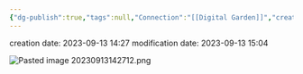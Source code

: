 ```yaml
---
{"dg-publish":true,"tags":null,"Connection":"[[Digital Garden]]","creation date":"2023-09-13 14:27","last edited":"2023-09-13 14:47","permalink":"/garden/1-mvp/evergreen-principles/","dgPassFrontmatter":true}
---
```


creation date: 2023-09-13 14:27 
modification date: 2023-09-13 15:04

![Pasted image 20230913142712.png](/img/user/Pasted%20image%2020230913142712.png)